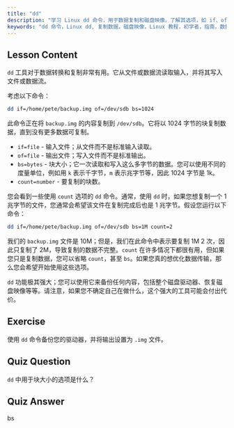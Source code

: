 ```yaml
---
title: "dd"
description: "学习 Linux dd 命令，用于数据复制和磁盘映像。了解其选项，如 if、of 和 bs。开始您的 Linux 数据管理之旅！"
keywords: "dd 命令，Linux dd, 复制数据，磁盘映像，Linux 教程，初学者，指南，数据备份"
---
```


## Lesson Content

`dd` 工具对于数据转换和复制非常有用。它从文件或数据流读取输入，并将其写入文件或数据流。

考虑以下命令：

```bash
dd if=/home/pete/backup.img of=/dev/sdb bs=1024
```

此命令正在将 `backup.img` 的内容复制到 `/dev/sdb`。它将以 1024 字节的块复制数据，直到没有更多数据可复制。

- `if=file` - 输入文件；从文件而不是标准输入读取。
- `of=file` - 输出文件；写入文件而不是标准输出。
- `bs=bytes` - 块大小；它一次读取和写入这么多字节的数据。您可以使用不同的度量单位，例如用 `k` 表示千字节，`m` 表示兆字节等，因此 1024 字节是 1k。
- `count=number` - 要复制的块数。

您会看到一些使用 `count` 选项的 `dd` 命令。通常，使用 `dd` 时，如果您想复制一个 1 兆字节的文件，您通常会希望该文件在复制完成后也是 1 兆字节。假设您运行以下命令：

```bash
dd if=/home/pete/backup.img of=/dev/sdb bs=1M count=2
```

我们的 `backup.img` 文件是 10M；但是，我们在此命令中表示要复制 1M 2 次，因此只复制了 2M，导致复制的数据不完整。`count` 在许多情况下都很有用，但如果您只是复制数据，您可以省略 `count`，甚至 `bs`。如果您真的想优化数据传输，那么您会希望开始使用这些选项。

`dd` 功能极其强大；您可以使用它来备份任何内容，包括整个磁盘驱动器、恢复磁盘映像等等。请注意，如果您不确定自己在做什么，这个强大的工具可能会付出代价。

## Exercise

使用 `dd` 命令备份您的驱动器，并将输出设置为 `.img` 文件。

## Quiz Question

`dd` 中用于块大小的选项是什么？

## Quiz Answer

bs
